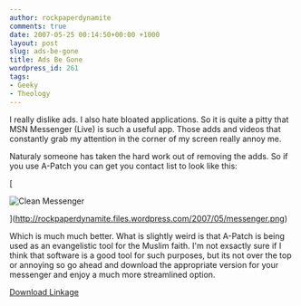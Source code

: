 ```yaml
---
author: rockpaperdynamite
comments: true
date: 2007-05-25 00:14:50+00:00 +1000
layout: post
slug: ads-be-gone
title: Ads Be Gone
wordpress_id: 261
tags:
- Geeky
- Theology
---
```


I really dislike ads. I also hate bloated applications. So it is quite a pitty that MSN Messenger (Live) is such a useful app. Those adds and videos that constantly grab my attention in the corner of my screen really annoy me.

Naturaly someone has taken the hard work out of removing the adds. So if you use A-Patch you can get you contact list to look like this:

[


![Clean Messenger](http://rockpaperdynamite.files.wordpress.com/2007/05/messenger.png)



](http://rockpaperdynamite.files.wordpress.com/2007/05/messenger.png)

Which is much much better. What is slightly weird is that A-Patch is being used as an evangelistic tool for the Muslim faith. I'm not exsactly sure if I think that software is a good tool for such purposes, but its not over the top or annoying so go ahead and download the appropriate version for your messenger and enjoy a much more streamlined option.

[Download Linkage ](http://apatch.ikhost.com/downloads.php)
